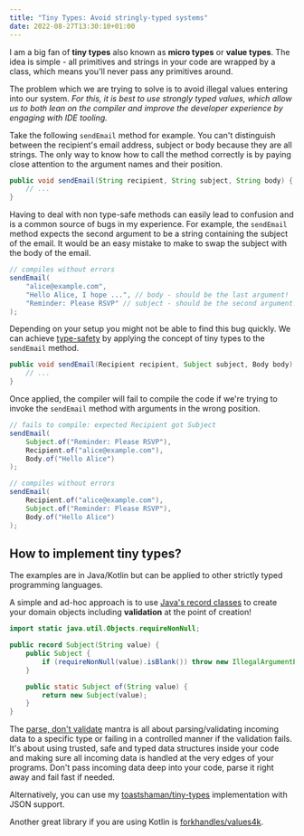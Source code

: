 ```yaml
---
title: "Tiny Types: Avoid stringly-typed systems"
date: 2022-08-27T13:30:10+01:00
---
```


I am a big fan of **tiny types** also known as **micro types** or **value types**.
The idea is simple - all primitives and strings in your code are wrapped by a class, which means you'll never pass any primitives around.

The problem which we are trying to solve is to avoid illegal values entering into our system.
*For this, it is best to use strongly typed values, which allow us to both lean on the compiler and improve the developer experience by engaging with IDE tooling.*

Take the following `sendEmail` method for example.
You can't distinguish between the recipient's email address, subject or body because they are all strings.
The only way to know how to call the method correctly is by paying close attention to the argument names and their position.

```java
public void sendEmail(String recipient, String subject, String body) {
    // ...
}
```

Having to deal with non type-safe methods can easily lead to confusion and is a common source of bugs in my experience.
For example, the `sendEmail` method expects the second argument to be a string containing the subject of the email.
It would be an easy mistake to make to swap the subject with the body of the email.

```java
// compiles without errors
sendEmail(
    "alice@example.com", 
    "Hello Alice, I hope ...", // body - should be the last argument!
    "Reminder: Please RSVP" // subject - should be the second argument!
);
```

Depending on your setup you might not be able to find this bug quickly.
We can achieve [type-safety][1] by applying the concept of tiny types to the `sendEmail` method.

```java
public void sendEmail(Recipient recipient, Subject subject, Body body) {
    // ...
}
```

Once applied, the compiler will fail to compile the code if we're trying to invoke the `sendEmail` method with arguments in the wrong position.

```java
// fails to compile: expected Recipient got Subject
sendEmail(
    Subject.of("Reminder: Please RSVP"),
    Recipient.of("alice@example.com"), 
    Body.of("Hello Alice")
);

// compiles without errors
sendEmail(
    Recipient.of("alice@example.com"),
    Subject.of("Reminder: Please RSVP"),
    Body.of("Hello Alice")
);
```

## How to implement tiny types?

The examples are in Java/Kotlin but can be applied to other strictly typed programming languages.

A simple and ad-hoc approach is to use [Java's record classes][2] to create your domain objects including **validation** at the point of creation!

```java
import static java.util.Objects.requireNonNull;

public record Subject(String value) {
    public Subject {
        if (requireNonNull(value).isBlank()) throw new IllegalArgumentException("must not be blank");
    }

    public static Subject of(String value) {
        return new Subject(value);
    }
}
```

The [parse, don't validate][3] mantra is all about parsing/validating incoming data to a specific type or failing in a controlled manner if the validation fails.
It's about using trusted, safe and typed data structures inside your code and making sure all incoming data is handled at the very edges of your programs.
Don't pass incoming data deep into your code, parse it right away and fail fast if needed.

Alternatively, you can use my [toastshaman/tiny-types][4] implementation with JSON support.

Another great library if you are using Kotlin is [forkhandles/values4k][5].

[1]: https://en.wikipedia.org/wiki/Type_safety
[2]: https://www.baeldung.com/java-record-keyword
[3]: https://lexi-lambda.github.io/blog/2019/11/05/parse-don-t-validate/
[4]: https://github.com/ToastShaman/tiny-types
[5]: https://github.com/fork-handles/forkhandles/tree/trunk/values4k